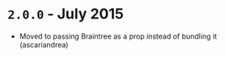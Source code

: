 # `2.0.0` - July 2015

- Moved to passing Braintree as a prop instead of bundling it (ascariandrea)
